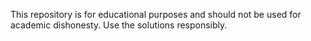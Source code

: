 This repository is for educational purposes and should not be used for academic dishonesty. Use the solutions responsibly.
